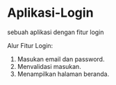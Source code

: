 # Aplikasi-Login
sebuah aplikasi dengan fitur login

Alur Fitur Login:
1. Masukan email dan password.
2. Menvalidasi masukan.
3. Menampilkan halaman beranda.
